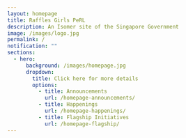 ```yaml
---
layout: homepage
title: Raffles Girls PeRL
description: An Isomer site of the Singapore Government
image: /images/logo.jpg
permalink: /
notification: ""
sections:
  - hero:
      background: /images/homepage.jpg
      dropdown:
        title: Click here for more details
        options:
          - title: Announcements
            url: /homepage-announcements/
          - title: Happenings
            url: /homepage-happenings/
          - title: Flagship Initiatives
            url: /homepage-flagship/
---
```

